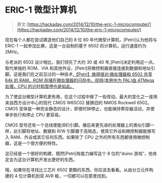 # ERIC-1 微型计算机

> 原文:[https://hackaday.com/2014/12/10/the-eric-1-microcomputer/](https://hackaday.com/2014/12/10/the-eric-1-microcomputer/)

现在每个人都在尝试建造他们自己的 8 位 80 年代微型计算机，[Petri]认为他将与 ERIC-1 一起参加比赛，这是一台自制的基于 6502 的计算机，运行速度约为 2MHz。

与老派的 6502 设计相比，我们领先了大约 30 或 40 年,[Petri]决定利用这一点。取代单独的 ROM、VIA 和其他外设，[Petri]将微控制器直接连接到数据和地址引脚。这是我们在之前见过的一种技术[,【Petri】做得很对:微处理器和 6502 共享 64k 的 RAM，ROM 存储在微处理器的闪存中。视频(本例中为 PAL)由 ATMega 处理，CPU 的计时和暂停也是如此。](http://hackaday.com/2014/02/12/the-three-chip-retrocomputer/)

为了使这台微型计算机更有用，在这个过程中做了一些改动。最大的变化之一是用来自西方设计中心的现代 CMOS W65C02 替换旧的 NMOS Rockwell 6502。CMOS 变体是一种完全静态的设计，即使时钟停止，也能保持寄存器活动，并使单步执行和停止 CPU 更容易。

CMOS 型号还有一个总线使能(BE)引脚。像后来更先进的处理器上的类似引脚一样，此引脚将地址、数据和 R/W 引脚置于高阻态，使其它外设和微控制器能够写入 RAM、外设或其它任何东西。如果除了 CPU 之外的所有东西都使用微控制器，这是一个很方便的特性。

这已经是一个很好的构建，既然[Petri]有能力编写这个 8 位的“duino 游戏”，他肯定会为这台计算机开发出更好的东西。

哦，如果你在寻找比三芯片 6502 更酷的东西，你应该去看看。从由分立元件构建的 4 位计算机到双 AVR 板，一切都可以在那里找到。